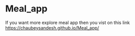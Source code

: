 # Meal_app
If you want more explore meal app then you vist on this link https://chaubeysandesh.github.io/Meal_app/
